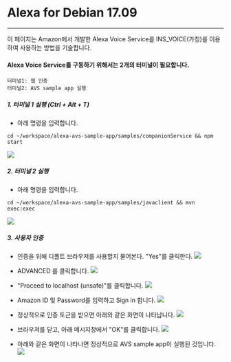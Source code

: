 # Alexa for Debian 17.09

---

이 페이지는 Amazon에서 개발한 Alexa Voice Service를 INS\_VOICE\(가칭\)를 이용하여 사용하는 방법을 기술합니다.

#### Alexa Voice Service를 구동하기 위해서는 2개의 터미널이 필요합니다.
```
터미널1: 웹 인증
터미널2: AVS sample app 실행
```

##### 1. 터미널 1 실행 \(Ctrl + Alt + T\)
- 아래 명령을 입력합니다.
```
cd ~/workspace/alexa-avs-sample-app/samples/companionService && npm start
```
![](/assets/dragonBoard_alexa_step_1.png)

##### 2. 터미널 2 실행
- 아래 명령을 입력합니다.
```
cd ~/workspace/alexa-avs-sample-app/samples/javaclient && mvn exec:exec
```
![](/assets/dragonBoard_alexa_step_2.png)

##### 3. 사용자 인증
- 인증을 위해 디폴트 브라우져를 사용할지 물어본다. "Yes"를 클릭한다.
![](/assets/dragonBoard_alexa_step_3.png)

- ADVANCED 를 클릭합니다.
![](/assets/dragonBoard_alexa_step_4.png)

- "Proceed to localhost \(unsafe\)"를 클릭합니다.
![](/assets/dragonBoard_alexa_step_5.png)

- Amazon ID 및 Password를 입력하고 Sign in 합니다.
![](/assets/dragonBoard_alexa_step_6.png)

- 정상적으로 인증 토근을 받으면 아래와 같은 화면이 나타납니다.
![](/assets/dragonBoard_alexa_step_7.png)

- 브라우져를 닫고, 아래 메시지창에서 "OK"를 클릭합니다.
![](/assets/dragonBoard_alexa_step_8.png)

- 아래와 같은 화면이 나타나면 정상적으로 AVS sample app이 실행된 것입니다.
![](/assets/dragonBoard_alexa_step_9.png)

